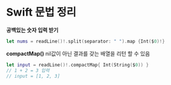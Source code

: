 # Swift 문법 정리
**공백있는 숫자 입력 받기**
```swift
let nums = readLine()!.split(separator: " ").map {Int($0)!}  
```

**compactMap()**
nil값이 아닌 결과를 갖는 배열을 리턴 할 수 있음
```Swift
let input = readLine()!.compactMap{ Int(String($0)) }
// 1 + 2 = 3 입력
// input = [1, 2, 3]
